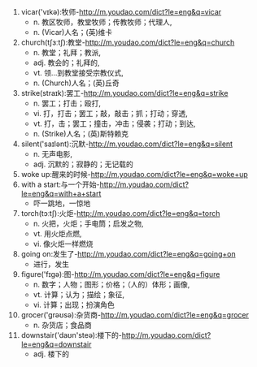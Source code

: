 1. vicar('vɪkə):牧师-http://m.youdao.com/dict?le=eng&q=vicar
    - n. 教区牧师，教堂牧师；传教牧师；代理人,
    - n. (Vicar)人名；(英)维卡
2. church(tʃɜːtʃ):教堂-http://m.youdao.com/dict?le=eng&q=church
    - n. 教堂；礼拜；教派,
    - adj. 教会的；礼拜的,
    - vt. 领…到教堂接受宗教仪式,
    - n. (Church)人名；(英)丘奇
3. strike(straɪk):罢工-http://m.youdao.com/dict?le=eng&q=strike
    - n. 罢工；打击；殴打,
    - vi. 打，打击；罢工；敲，敲击；抓；打动；穿透,
    - vt. 打，击；罢工；撞击，冲击；侵袭；打动；到达,
    - n. (Strike)人名；(英)斯特赖克
4. silent('saɪlənt):沉默-http://m.youdao.com/dict?le=eng&q=silent
    - n. 无声电影,
    - adj. 沉默的；寂静的；无记载的
5. woke up:醒来的时候-http://m.youdao.com/dict?le=eng&q=woke+up
6. with a start:与一个开始-http://m.youdao.com/dict?le=eng&q=with+a+start
    - 吓一跳地，一惊地
7. torch(tɔːtʃ):火炬-http://m.youdao.com/dict?le=eng&q=torch
    - n. 火把，火炬；手电筒；启发之物,
    - vt. 用火炬点燃,
    - vi. 像火炬一样燃烧
8. going on:发生了-http://m.youdao.com/dict?le=eng&q=going+on
    - 进行，发生
9. figure('fɪgə):图-http://m.youdao.com/dict?le=eng&q=figure
    - n. 数字；人物；图形；价格；（人的）体形；画像,
    - vt. 计算；认为；描绘；象征,
    - vi. 计算；出现；扮演角色
10. grocer('grəʊsə):杂货商-http://m.youdao.com/dict?le=eng&q=grocer
    - n. 杂货店；食品商
11. downstair('daʊn'steə):楼下的-http://m.youdao.com/dict?le=eng&q=downstair
    - adj. 楼下的
